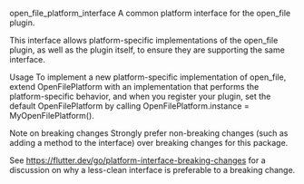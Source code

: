 open_file_platform_interface
A common platform interface for the open_file plugin.

This interface allows platform-specific implementations of the open_file plugin, as well as the plugin itself, to ensure they are supporting the same interface.

Usage
To implement a new platform-specific implementation of open_file, extend OpenFilePlatform with an implementation that performs the platform-specific behavior, and when you register your plugin, set the default OpenFilePlatform by calling OpenFilePlatform.instance = MyOpenFilePlatform().

Note on breaking changes
Strongly prefer non-breaking changes (such as adding a method to the interface) over breaking changes for this package.

See https://flutter.dev/go/platform-interface-breaking-changes for a discussion on why a less-clean interface is preferable to a breaking change.